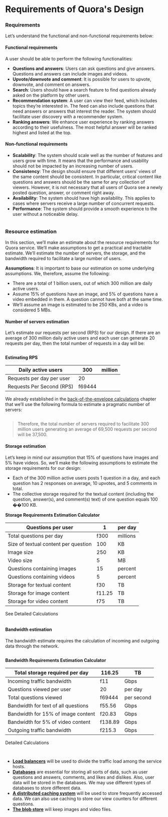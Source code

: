 # Requirements of Quora's Design

### Requirements <a href="#requirements-0" id="requirements-0"></a>

Let’s understand the functional and non-functional requirements below:

#### Functional requirements <a href="#functional-requirements-1" id="functional-requirements-1"></a>

A user should be able to perform the following functionalities:

* **Questions and answers**: Users can ask questions and give answers. Questions and answers can include images and videos.
* **Upvote/downvote and comment**: It is possible for users to upvote, downvote, and comment on answers.
* **Search**: Users should have a search feature to find questions already asked on the platform by other users.
* **Recommendation system**: A user can view their feed, which includes topics they’re interested in. The feed can also include questions that need answers or answers that interest the reader. The system should facilitate user discovery with a recommender system.
* **Ranking answers**: We enhance user experience by ranking answers according to their usefulness. The most helpful answer will be ranked highest and listed at the top.

#### Non-functional requirements <a href="#non-functional-requirements-2" id="non-functional-requirements-2"></a>

* **Scalability**: The system should scale well as the number of features and users grow with time. It means that the performance and usability should not be impacted by an increasing number of users.
* **Consistency**: The design should ensure that different users’ views of the same content should be consistent. In particular, critical content like questions and answers should be the same for any collection of viewers. However, it is not necessary that all users of Quora see a newly posted question, answer, or comment right away.
* **Availability**: The system should have high availability. This applies to cases where servers receive a large number of concurrent requests.
* **Performance**: The system should provide a smooth experience to the user without a noticeable delay.

<figure><img src="https://kuweiguge.github.io/Grokking-Modern-System-Design-Interview-Gitbook/assets/Screenshot 2023-09-03 at 5.06.15 AM.png" alt=""><figcaption></figcaption></figure>

### Resource estimation <a href="#resource-estimation-0" id="resource-estimation-0"></a>

In this section, we’ll make an estimate about the resource requirements for Quora service. We’ll make assumptions to get a practical and tractable estimate. We’ll estimate the number of servers, the storage, and the bandwidth required to facilitate a large number of users.

**Assumptions**: It is important to base our estimation on some underlying assumptions. We, therefore, assume the following:

* There are a total of 1 billion users, out of which 300 million are daily active users.
* Assume 15% of questions have an image, and 5% of questions have a video embedded in them. A question cannot have both at the same time.
* We’ll assume an image is estimated to be 250 KBs, and a video is considered 5 MBs.

#### Number of servers estimation <a href="#number-of-servers-estimation-1" id="number-of-servers-estimation-1"></a>

Let’s estimate our requests per second (RPS) for our design. If there are an average of 300 million daily active users and each user can generate 20 requests per day, then the total number of requests in a day will be:

<figure><img src="https://kuweiguge.github.io/Grokking-Modern-System-Design-Interview-Gitbook/assets/Screenshot 2023-09-03 at 5.06.49 AM.png" alt=""><figcaption></figcaption></figure>

**Estimating RPS**

| Daily active users        | 300    | million |
| ------------------------- | ------ | ------- |
| Requests per day per user | 20     |         |
| Requests Per Second (RPS) | f69444 |         |

We already established in the [back-of-the-envelope calculations](../back-of-the-envelope-calculations/put-back-of-the-envelope-numbers-in-perspective.md) chapter that we’ll use the following formula to estimate a pragmatic number of servers:

<figure><img src="https://kuweiguge.github.io/Grokking-Modern-System-Design-Interview-Gitbook/assets/Screenshot 2023-09-03 at 5.07.37 AM.png" alt=""><figcaption></figcaption></figure>

> Therefore, the total number of servers required to facilitate 300 million users generating an average of 69,500 requests per second will be 37,500.

#### Storage estimation <a href="#storage-estimation-0" id="storage-estimation-0"></a>

Let’s keep in mind our assumption that 15% of questions have images and 5% have videos. So, we’ll make the following assumptions to estimate the storage requirements for our design:

* Each of the 300 million active users posts 1 question in a day, and each question has 2 responses on average, 10 upvotes, and 5 comments in total.
* The collective storage required for the textual content (including the question, answer(s), and comment(s) text) of one question equals 100 ��100 KB.

**Storage Requirements Estimation Calculator**

| Questions per user                   | 1      | per day  |
| ------------------------------------ | ------ | -------- |
| Total questions per day              | f300   | millions |
| Size of textual content per question | 100    | KB       |
| Image size                           | 250    | KB       |
| Video size                           | 5      | MB       |
| Questions containing images          | 15     | percent  |
| Questions containing videos          | 5      | percent  |
| Storage for textual content          | f30    | TB       |
| Storage for image content            | f11.25 | TB       |
| Storage for video content            | f75    | TB       |

See Detailed Calculations

<figure><img src="https://kuweiguge.github.io/Grokking-Modern-System-Design-Interview-Gitbook/assets/Screenshot 2023-09-03 at 5.09.28 AM.png" alt=""><figcaption></figcaption></figure>

#### Bandwidth estimation <a href="#bandwidth-estimation-0" id="bandwidth-estimation-0"></a>

The bandwidth estimate requires the calculation of incoming and outgoing data through the network.

<figure><img src="https://kuweiguge.github.io/Grokking-Modern-System-Design-Interview-Gitbook/assets/Screenshot 2023-09-03 at 5.10.16 AM.png" alt=""><figcaption></figcaption></figure>

**Bandwidth Requirements Estimation Calculator**

| Total storage required per day      | 116.25  | TB         |
| ----------------------------------- | ------- | ---------- |
| Incoming traffic bandwidth          | f11     | Gbps       |
| Questions viewed per user           | 20      | per day    |
| Total questions viewed              | f69444  | per second |
| Bandwidth for text of all questions | f55.56  | Gbps       |
| Bandwidth for 15% of image content  | f20.83  | Gbps       |
| Bandwidth for 5% of video content   | f138.89 | Gbps       |
| Outgoing traffic bandwidth          | f215.3  | Gbps       |

Detailed Calculations

<figure><img src="https://kuweiguge.github.io/Grokking-Modern-System-Design-Interview-Gitbook/assets/Screenshot 2023-09-03 at 5.11.13 AM.png" alt=""><figcaption></figcaption></figure>

<figure><img src="https://kuweiguge.github.io/Grokking-Modern-System-Design-Interview-Gitbook/assets/Screenshot 2023-09-03 at 5.11.57 AM.png" alt=""><figcaption></figcaption></figure>

* [**Load balancers**](../load-balancers/introduction-to-load-balancers.md) will be used to divide the traffic load among the service hosts.
* [**Databases**](../databases/introduction-to-databases.md) are essential for storing all sorts of data, such as user questions and answers, comments, and likes and dislikes. Also, user data will be stored in the databases. We may use different types of databases to store different data.
* [**A distributed caching system**](../distributed-cache/system-design-the-distributed-cache.md) will be used to store frequently accessed data. We can also use caching to store our view counters for different questions.
* [**The blob store**](../blob-store/system-design-a-blob-store.md) will keep images and video files.
